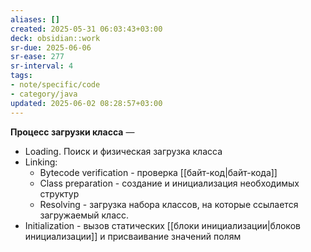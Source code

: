 ```yaml
---
aliases: []
created: 2025-05-31 06:03:43+03:00
deck: obsidian::work
sr-due: 2025-06-06
sr-ease: 277
sr-interval: 4
tags:
- note/specific/code
- category/java
updated: 2025-06-02 08:28:57+03:00
---
```


**Процесс загрузки класса**
—
- Loading. Поиск и физическая загрузка класса
- Linking:
	- Bytecode verification - проверка [[байт-код|байт-кода]]
	- Class preparation - создание и инициализация необходимых структур
	- Resolving - загрузка набора классов, на которые ссылается загружаемый класс.
- Initialization - вызов статических [[блоки инициализации|блоков инициализации]] и присваивание значений полям